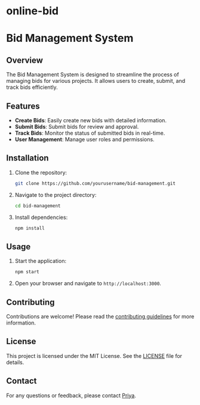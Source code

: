 # online-bid
# Bid Management System

## Overview
The Bid Management System is designed to streamline the process of managing bids for various projects. It allows users to create, submit, and track bids efficiently.

## Features
- **Create Bids**: Easily create new bids with detailed information.
- **Submit Bids**: Submit bids for review and approval.
- **Track Bids**: Monitor the status of submitted bids in real-time.
- **User Management**: Manage user roles and permissions.

## Installation
1. Clone the repository:
    ```sh
    git clone https://github.com/yourusername/bid-management.git
    ```
2. Navigate to the project directory:
    ```sh
    cd bid-management
    ```
3. Install dependencies:
    ```sh
    npm install
    ```

## Usage
1. Start the application:
    ```sh
    npm start
    ```
2. Open your browser and navigate to `http://localhost:3000`.

## Contributing
Contributions are welcome! Please read the [contributing guidelines](CONTRIBUTING.md) for more information.

## License
This project is licensed under the MIT License. See the [LICENSE](LICENSE) file for details.

## Contact
For any questions or feedback, please contact [Priya](mailto:priya@example.com).
